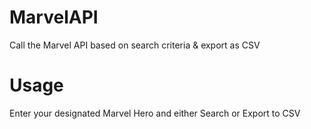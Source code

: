 # MarvelAPI
Call the Marvel API based on search criteria &amp; export as CSV

# Usage
Enter your designated Marvel Hero and either Search or Export to CSV
